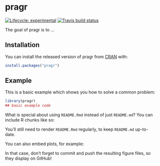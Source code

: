 
<!-- README.md is generated from README.Rmd. Please edit that file -->

# pragr

<!-- badges: start -->

[![Lifecycle:
experimental](https://img.shields.io/badge/lifecycle-experimental-orange.svg)](https://www.tidyverse.org/lifecycle/#experimental)
[![Travis build
status](https://travis-ci.org/petrbouchal/pragr.svg?branch=master)](https://travis-ci.org/petrbouchal/pragr)
<!-- badges: end -->

The goal of pragr is to …

## Installation

You can install the released version of pragr from
[CRAN](https://CRAN.R-project.org) with:

``` r
install.packages("pragr")
```

## Example

This is a basic example which shows you how to solve a common problem:

``` r
library(pragr)
## basic example code
```

What is special about using `README.Rmd` instead of just `README.md`?
You can include R chunks like so:

You’ll still need to render `README.Rmd` regularly, to keep `README.md`
up-to-date.

You can also embed plots, for example:

In that case, don’t forget to commit and push the resulting figure
files, so they display on GitHub\!
